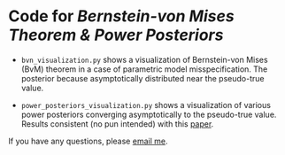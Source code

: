 # Code for *Bernstein-von Mises Theorem & Power Posteriors* 

- `bvn_visualization.py` shows a visualization of Bernstein-von Mises (BvM) theorem in a case of parametric model misspecification. The posterior because asymptotically distributed near the pseudo-true value.
  
- `power_posteriors_visualization.py` shows a visualization of various power posteriors converging asymptotically to the pseudo-true value. Results consistent (no pun intended) with this [paper](https://arxiv.org/pdf/2310.07900).

If you have any questions, please [email me](mailto:anish.lakkapragada@yale.edu).
